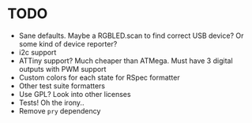 # TODO

* Sane defaults. Maybe a RGBLED.scan to find correct USB device? Or some kind of device reporter?
* i2c support
* ATTiny support? Much cheaper than ATMega. Must have 3 digital outputs with PWM support
* Custom colors for each state for RSpec formatter
* Other test suite formatters
* Use GPL? Look into other licenses
* Tests! Oh the irony..
* Remove `pry` dependency

